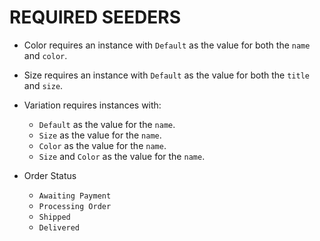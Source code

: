# REQUIRED SEEDERS

- Color requires an instance with `Default` as the value for both the `name` and `color`.

- Size requires an instance with `Default` as the value for both the `title` and `size`.

- Variation requires instances with:
  - `Default` as the value for the `name`.
  - `Size` as the value for the `name`.
  - `Color` as the value for the `name`.
  - `Size` and `Color` as the value for the `name`.

- Order Status

  - `Awaiting Payment`
  - `Processing Order`
  - `Shipped`
  - `Delivered`

<!-- """

# I want to create a class that will handle all the requests to the monnify api
#  it would be a class that will have all the methods that will be used to make the requests
# it should instantiate the requests session and use it to make the requests
# also it should be able to handle the response and return the response in a json format
# it should be able to set the standard time for each request putting security in mind
# it should be able to handle errors and return the error in a json format
#  the class should follow global best practices dry and kiss principles
# pep8 and pep257 should be followed with black and flake8
# security should be put in mind because it is a payment gateway api integration package

# i want to be able to be able to check the environment where the package is being used and get the user credentials from the environment variables using Constatnts MONNIFY_API_KEY, MONNIFY_SECRET_KEY, MONNIFY_BASE_URL, MONNIFY_ENVIRONMENT
# also i want to be able to check if the user has passed the credentials as arguments to the class and use them instead of the environment variables
"""
# def get_access_token(self):
#         url = self.base_url + "/api/v1/auth/login"
#         payload = {"AUTHORIZATION": self.AUTHORIZATION}
#         try:
#             response = requests.post(
#                 url, headers=self.headers, data=json.dumps(payload)
#             )
#         except Exception as e:
#             data = {"success": False, "error": str(e)}
#             # error_email({'error':str(e)})
#         # print(response.json())
#         return response.json()["responseBody"]["accessToken"]

# the commented out def get_access_token(self) is a method that i want to use to get the access token from the monnify api it response wich a json object that has the access token in it will be used as a bearer authorization for any other request to the api
# How do i effectively intergrate this method into the class and make it work for all the methods in the class and also note that the header that will be used would be in this format         
headers = {
            "Authorization": "Bearer " + self.get_access_token(),
            "Content-Type": "application/json",
        }
# How do i make the headers to be used in all the methods in the class
# also the access token has an expiry time how do i take note of expiry time and request for a new token without braking the system
""" -->

